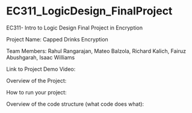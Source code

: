 # EC311_LogicDesign_FinalProject
EC311- Intro to Logic Design Final Project in Encryption


Project Name:
    Capped Drinks Encryption

Team Members:
    Rahul Rangarajan, 
    Mateo Balzola, 
    Richard Kalich, 
    Fairuz Abushgarah, 
    Isaac Williams

Link to Project Demo Video:


Overview of the Project:


How to run your project:


Overview of the code structure (what code does what):
